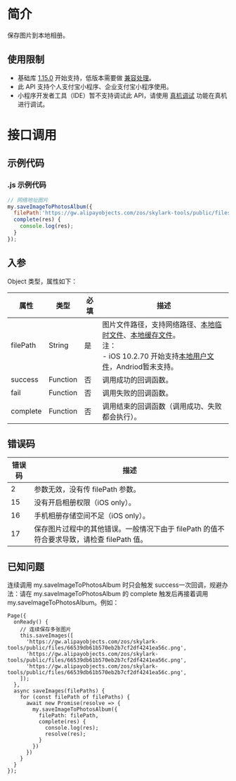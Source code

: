 # 简介
保存图片到本地相册。

## 使用限制

- 基础库 [1.15.0](https://opendocs.alipay.com/mini/framework/lib) 开始支持，低版本需要做 [兼容处理](https://docs.alipay.com/mini/framework/compatibility)。
- 此 API 支持个人支付宝小程序、企业支付宝小程序使用。
- 小程序开发者工具（IDE）暂不支持调试此 API，请使用 [真机调试](https://opendocs.alipay.com/mini/ide/remote-debug) 功能在真机进行调试。

# 接口调用

## 示例代码

### .js 示例代码
```javascript
// 网络地址图片
my.saveImageToPhotosAlbum({
  filePath:'https://gw.alipayobjects.com/zos/skylark-tools/public/files/66539db61b570eb2b7cf2df4241ea56c.png',
  complete(res) {
    console.log(res);
  }
});
```

## 入参
Object 类型，属性如下：

| **属性** | **类型** | **必填** | **描述** |
| --- | --- | --- | --- |
| filePath | String | 是 | 图片文件路径，支持网络路径、[本地临时文件](https://opendocs.alipay.com/mini/03dt4s#%E6%9C%AC%E5%9C%B0%E4%B8%B4%E6%97%B6%E6%96%87%E4%BB%B6)、[本地缓存文件](https://opendocs.alipay.com/mini/03dt4s#%E6%9C%AC%E5%9C%B0%E7%BC%93%E5%AD%98%E6%96%87%E4%BB%B6)。<br /> 注：<br /> - iOS 10.2.70 开始支持[本地用户文件](https://opendocs.alipay.com/mini/03dt4s#%E6%9C%AC%E5%9C%B0%E7%94%A8%E6%88%B7%E6%96%87%E4%BB%B6)，Andriod暂未支持。 |
| success | Function | 否 | 调用成功的回调函数。 |
| fail | Function | 否 | 调用失败的回调函数。 |
| complete | Function | 否 | 调用结束的回调函数（调用成功、失败都会执行）。 |

## 错误码
| **错误码** | **描述** |
| --- | --- |
| 2 | 参数无效，没有传 filePath 参数。 |
| 15 | 没有开启相册权限（iOS only）。 |
| 16 | 手机相册存储空间不足（iOS only）。 |
| 17 | 保存图片过程中的其他错误。一般情况下由于 filePath 的值不符合要求导致，请检查 filePath 值。 |

## 已知问题
连续调用 my.saveImageToPhotosAlbum 时只会触发 success一次回调，规避办法：请在 my.saveImageToPhotosAlbum 的 complete 触发后再接着调用 my.saveImageToPhotosAlbum。例如：
  ```
  Page({
    onReady() {
      // 连续保存多张图片
      this.saveImages([
        'https://gw.alipayobjects.com/zos/skylark-tools/public/files/66539db61b570eb2b7cf2df4241ea56c.png',
        'https://gw.alipayobjects.com/zos/skylark-tools/public/files/66539db61b570eb2b7cf2df4241ea56c.png',
        'https://gw.alipayobjects.com/zos/skylark-tools/public/files/66539db61b570eb2b7cf2df4241ea56c.png',
      ]);
    },
    async saveImages(filePaths) {
      for (const filePath of filePaths) {
        await new Promise(resolve => {
          my.saveImageToPhotosAlbum({
            filePath: filePath,
            complete(res) {
              console.log(res);
              resolve(res);
            }
          })
        })
      }
    }
  });
  ```
